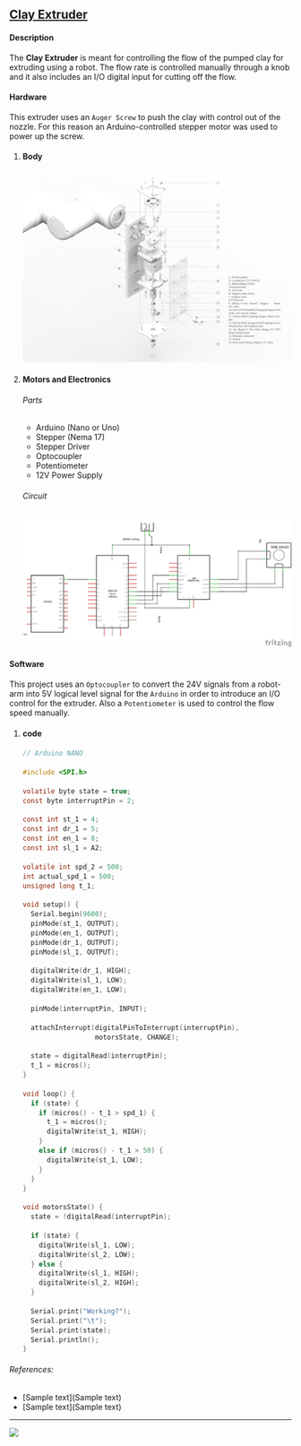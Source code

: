 ## [Clay Extruder](https://github.com/ArdooTala/Clay-Extruder.git)

#### Description
The **Clay Extruder** is meant for controlling the flow of the pumped clay for extruding using a robot.
The flow rate is controlled manually through a knob and it also includes an I/O digital input for cutting off the flow.

#### Hardware
This extruder uses an `Auger Screw` to push the clay with control out of the nozzle. For this reason an Arduino-controlled stepper motor was used to power up the screw.
  1. #### Body
     ![Sample text](./Doc/Exploded3D.png)
  2. #### Motors and Electronics
     ###### Parts
        - Arduino (Nano or Uno)
        - Stepper (Nema 17)
        - Stepper Driver
        - Optocoupler
        - Potentiometer
        - 12V Power Supply
     ###### Circuit
        ![Sample text](./Doc/Schematic.png)

#### Software
This project uses an `Optocoupler` to convert the 24V signals from a robot-arm into 5V logical level signal for the `Arduino` in order to introduce an I/O control for the extruder. Also a `Potentiometer` is used to control the flow speed manually.
  1. #### code

      ```C
      // Arduino NANO

      #include <SPI.h>

      volatile byte state = true;
      const byte interruptPin = 2;

      const int st_1 = 4;
      const int dr_1 = 5;
      const int en_1 = 8;
      const int sl_1 = A2;

      volatile int spd_2 = 500;
      int actual_spd_1 = 500;
      unsigned long t_1;

      void setup() {
        Serial.begin(9600);
        pinMode(st_1, OUTPUT);
        pinMode(en_1, OUTPUT);
        pinMode(dr_1, OUTPUT);
        pinMode(sl_1, OUTPUT);

        digitalWrite(dr_1, HIGH);
        digitalWrite(sl_1, LOW);
        digitalWrite(en_1, LOW);

        pinMode(interruptPin, INPUT);

        attachInterrupt(digitalPinToInterrupt(interruptPin),
                        motorsState, CHANGE);

        state = digitalRead(interruptPin);
        t_1 = micros();
      }

      void loop() {
        if (state) {
          if (micros() - t_1 > spd_1) {
            t_1 = micros();
            digitalWrite(st_1, HIGH);
          }
          else if (micros() - t_1 > 50) {
            digitalWrite(st_1, LOW);
          }    
        }
      }

      void motorsState() {
        state = !digitalRead(interruptPin);

        if (state) {
          digitalWrite(sl_1, LOW);
          digitalWrite(sl_2, LOW);
        } else {
          digitalWrite(sl_1, HIGH);
          digitalWrite(sl_2, HIGH);
        }

        Serial.print("Working?");
        Serial.print("\t");
        Serial.print(state);
        Serial.println();
      }
      ```

###### References:
- [Sample text](Sample text)
- [Sample text](Sample text)

---

[<img src="https://scontent.fmad3-5.fna.fbcdn.net/v/t1.0-9/13770259_10154385535628824_2677570477692999619_n.png?_nc_cat=104&_nc_ht=scontent.fmad3-5.fna&oh=a6ceef2e8bc078ec9a748405418ca69c&oe=5CBE64E5" height="100">](https://iaac.net/ "IAAC")
